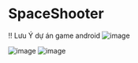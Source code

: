 # SpaceShooter
!! Lưu Ý dự án game android
![image](https://github.com/Nui369/SpaceShooter/assets/117329472/40bffe4c-b6ed-448e-bdd4-626a3278a69f)

![image](https://github.com/Nui369/SpaceShooter/assets/117329472/aa94bc91-9bc5-4b9f-99f0-860ce638dfec)
![image](https://github.com/Nui369/SpaceShooter/assets/117329472/725ecb02-aea7-45eb-a2f2-f91548e3de8f)


